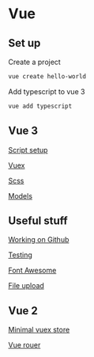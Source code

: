# Vue

## Set up
Create a project
```sh
vue create hello-world
```

Add typescript to vue 3
```sh
vue add typescript
```

## Vue 3
[Script setup](script-setup.md)

[Vuex](vue3-vuex.md)

[Scss](scss.md)

[Models](models.md)

## Useful stuff
[Working on Github](github.md)

[Testing](testing.md)

[Font Awesome](fontawesome.md)

[File upload](fileupload.md)

## Vue 2
[Minimal vuex store](minimal-vuex.md)

[Vue rouer](vue2-router.md)
